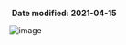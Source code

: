 ​				 			**Date modified: 2021-04-15**



![image](https://user-images.githubusercontent.com/70181621/114814810-f0585f00-9def-11eb-86ab-c0ba0d5546df.png)